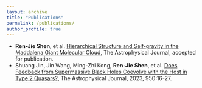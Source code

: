 ```yaml
---
layout: archive
title: "Publications"
permalink: /publications/
author_profile: true
---
```


- **Ren-Jie Shen**, et al. [Hierarchical Structure and Self-gravity in the Maddalena Giant Molecular Cloud](https://ui.adsabs.harvard.edu/abs/2024arXiv240519766S/abstract), The Astrophysical Journal, accepted for publication.  
- Shuang Jin, Jin Wang, Ming-Zhi Kong, **Ren-Jie Shen**, et al. [Does Feedback from Supermassive Black Holes Coevolve with the Host in Type 2 Quasars?](https://iopscience.iop.org/article/10.3847/1538-4357/acce37#skip-to-content-link-target), The Astrophysical Journal, 2023, 950:16-27.